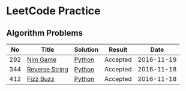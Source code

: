 LeetCode Practice
=====================

## Algorithm Problems

|No|Title|Solution|Result|Date|
|----|------|------|------|-----|
|292|[Nim Game](https://leetcode.com/problems/nim-game)|[Python](292-nim-game)|Accepted|2016-11-19|
|344|[Reverse String](https://leetcode.com/problems/reverse-string)|[Python](344-reverse-string)|Accepted|2016-11-18|
|412|[Fizz Buzz](https://leetcode.com/problems/fizz-buzz)|[Python](412-fizz-buzz)|Accepted|2016-11-18|
